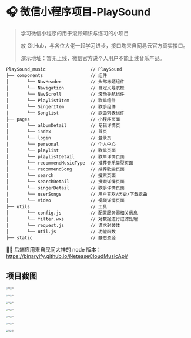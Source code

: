 # 🎧 微信小程序项目-PlaySound

> 学习微信小程序的用于滚顾知识与练习的小项目
>
> 放 GitHub，与各位大佬一起学习进步，接口均来自网易云官方真实接口。
>
> 演示地址：暂无上线，微信官方说个人用户不能上线音乐产品。

```
PlaySound_music                 // PlaySound
├── components                  // 组件
│       └── NavHeader           // 头部标题组件
│       └── Navigation          // 自定义导航栏
│       └── NavScroll           // 滚动导航组件
│       └── PlaylistItem        // 歌单组件
│       └── SingerItem          // 歌手组件
│       └── Songlist            // 歌曲列表组件
├── pages                       // 小程序页面
│       └── albumDetail         // 专辑详情页
│       └── index               // 首页
│       └── login               // 登录页
│       └── personal            // 个人中心
│       └── playlist            // 歌单页面
│       └── playlistDetail      // 歌单详情页面
│       └── recommendMusicType  // 推荐音乐类型页面
│       └── recommendSong       // 推荐歌曲页面
│       └── search              // 搜索页面
│       └── searchDetail        // 搜索详情页面
│       └── singerDetail        // 歌手详情页面
│       └── userSongs           // 用户喜欢/历史/下载歌曲
│       └── video               // 视频详情页面
├── utils                       // 工具
│       └── config.js           // 配置服务器相关信息
│       └── filter.wxs          // 对数据进行过滤处理
│       └── request.js          // 请求封装体
│       └── util.js             // 功能函数
├── static                      // 静态资源
```



🐱‍🐉 后端应用来自民间大神的 node 版本：https://binaryify.github.io/NeteaseCloudMusicApi/



## 项目截图

<img src="https://i.loli.net/2021/10/22/hw2tyFRemKfidW4.jpg" alt="12" style="zoom:33%;" /><img src="https://i.loli.net/2021/10/22/cWsvQgIyZo8qUz4.jpg" alt="12" style="zoom:33%;" />

<img src="https://i.loli.net/2021/10/22/oKJT8isuMeDLmPF.jpg" alt="12" style="zoom:33%;" /><img src="https://i.loli.net/2021/10/22/d3PAREXypIhgaoN.jpg" alt="12" style="zoom:33%;" />

<img src="https://i.loli.net/2021/10/22/DXoxnFpUbkYh4yc.jpg" alt="12" style="zoom:33%;" /><img src="https://i.loli.net/2021/10/22/oEHAf7iaDctk3W1.jpg" alt="12" style="zoom:33%;" />

<img src="https://i.loli.net/2021/10/22/x6NXh3O9YdoZucr.jpg" alt="12" style="zoom:33%;" /><img src="https://i.loli.net/2021/10/22/oe9iak6VcRzILYf.jpg" alt="12" style="zoom:33%;" />

<img src="https://i.loli.net/2021/10/22/J8E3wIVKXouZQqv.jpg" alt="12" style="zoom:33%;" /><img src="https://i.loli.net/2021/10/22/ZVA972QPuoMkHOD.jpg" alt="12" style="zoom:33%;" />

<img src="https://i.loli.net/2021/10/22/r3WYnIcgKtlZjMa.jpg" alt="12" style="zoom:33%;" /><img src="https://i.loli.net/2021/10/22/xRVa5tykWfc3Knr.jpg" alt="12" style="zoom:33%;" />

<img src="https://i.loli.net/2021/10/22/aiZ9ngmeAKqDXUr.jpg" alt="12" style="zoom:33%;" /><img src="https://i.loli.net/2021/10/22/gwebBrMCiLWkquR.jpg" alt="12" style="zoom:33%;" />
